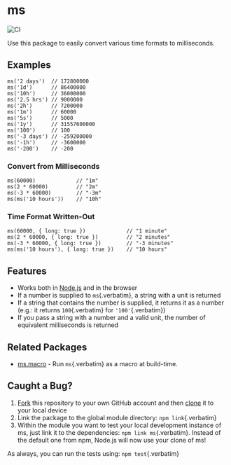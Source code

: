 # ms

![CI](https://github.com/vercel/ms/workflows/CI/badge.svg)

Use this package to easily convert various time formats to milliseconds.

## Examples

``` {.javascript org-language="js"}
ms('2 days')  // 172800000
ms('1d')      // 86400000
ms('10h')     // 36000000
ms('2.5 hrs') // 9000000
ms('2h')      // 7200000
ms('1m')      // 60000
ms('5s')      // 5000
ms('1y')      // 31557600000
ms('100')     // 100
ms('-3 days') // -259200000
ms('-1h')     // -3600000
ms('-200')    // -200
```

### Convert from Milliseconds

``` {.javascript org-language="js"}
ms(60000)             // "1m"
ms(2 * 60000)         // "2m"
ms(-3 * 60000)        // "-3m"
ms(ms('10 hours'))    // "10h"
```

### Time Format Written-Out

``` {.javascript org-language="js"}
ms(60000, { long: true })             // "1 minute"
ms(2 * 60000, { long: true })         // "2 minutes"
ms(-3 * 60000, { long: true })        // "-3 minutes"
ms(ms('10 hours'), { long: true })    // "10 hours"
```

## Features

- Works both in [Node.js](https://nodejs.org) and in the browser
- If a number is supplied to `ms`{.verbatim}, a string with a unit is
  returned
- If a string that contains the number is supplied, it returns it as a
  number (e.g.: it returns `100`{.verbatim} for `'100'`{.verbatim})
- If you pass a string with a number and a valid unit, the number of
  equivalent milliseconds is returned

## Related Packages

- [ms.macro](https://github.com/knpwrs/ms.macro) - Run `ms`{.verbatim}
  as a macro at build-time.

## Caught a Bug?

1.  [Fork](https://help.github.com/articles/fork-a-repo/) this
    repository to your own GitHub account and then
    [clone](https://help.github.com/articles/cloning-a-repository/) it
    to your local device
2.  Link the package to the global module directory:
    `npm link`{.verbatim}
3.  Within the module you want to test your local development instance
    of ms, just link it to the dependencies: `npm link ms`{.verbatim}.
    Instead of the default one from npm, Node.js will now use your clone
    of ms!

As always, you can run the tests using: `npm test`{.verbatim}

